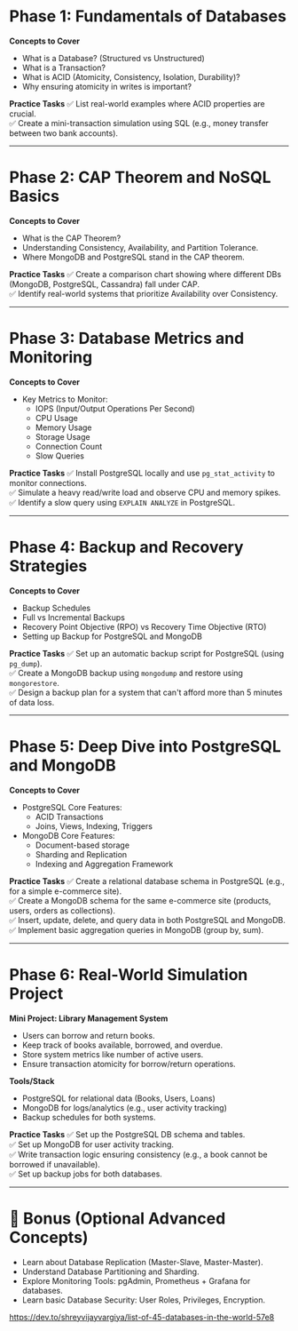 
# **Phase 1: Fundamentals of Databases**
**Concepts to Cover**
- What is a Database? (Structured vs Unstructured)
- What is a Transaction?
- What is ACID (Atomicity, Consistency, Isolation, Durability)?
- Why ensuring atomicity in writes is important?

**Practice Tasks** 
✅ List real-world examples where ACID properties are crucial.  
✅ Create a mini-transaction simulation using SQL (e.g., money transfer between two bank accounts).  

---

# **Phase 2: CAP Theorem and NoSQL Basics**
**Concepts to Cover**
- What is the CAP Theorem?
- Understanding Consistency, Availability, and Partition Tolerance.
- Where MongoDB and PostgreSQL stand in the CAP theorem.

**Practice Tasks**
✅ Create a comparison chart showing where different DBs (MongoDB, PostgreSQL, Cassandra) fall under CAP.  
✅ Identify real-world systems that prioritize Availability over Consistency.

---

# **Phase 3: Database Metrics and Monitoring**
**Concepts to Cover**
- Key Metrics to Monitor:
  - IOPS (Input/Output Operations Per Second)
  - CPU Usage
  - Memory Usage
  - Storage Usage
  - Connection Count
  - Slow Queries

**Practice Tasks**
✅ Install PostgreSQL locally and use `pg_stat_activity` to monitor connections.  
✅ Simulate a heavy read/write load and observe CPU and memory spikes.  
✅ Identify a slow query using `EXPLAIN ANALYZE` in PostgreSQL.

---

# **Phase 4: Backup and Recovery Strategies**
**Concepts to Cover**
- Backup Schedules
- Full vs Incremental Backups
- Recovery Point Objective (RPO) vs Recovery Time Objective (RTO)
- Setting up Backup for PostgreSQL and MongoDB

**Practice Tasks**
✅ Set up an automatic backup script for PostgreSQL (using `pg_dump`).  
✅ Create a MongoDB backup using `mongodump` and restore using `mongorestore`.  
✅ Design a backup plan for a system that can't afford more than 5 minutes of data loss.

---

# **Phase 5: Deep Dive into PostgreSQL and MongoDB**
**Concepts to Cover**
- PostgreSQL Core Features:
  - ACID Transactions
  - Joins, Views, Indexing, Triggers
- MongoDB Core Features:
  - Document-based storage
  - Sharding and Replication
  - Indexing and Aggregation Framework

**Practice Tasks**
✅ Create a relational database schema in PostgreSQL (e.g., for a simple e-commerce site).  
✅ Create a MongoDB schema for the same e-commerce site (products, users, orders as collections).  
✅ Insert, update, delete, and query data in both PostgreSQL and MongoDB.  
✅ Implement basic aggregation queries in MongoDB (group by, sum).

---

# **Phase 6: Real-World Simulation Project**
**Mini Project: Library Management System**
- Users can borrow and return books.
- Keep track of books available, borrowed, and overdue.
- Store system metrics like number of active users.
- Ensure transaction atomicity for borrow/return operations.

**Tools/Stack**
- PostgreSQL for relational data (Books, Users, Loans)
- MongoDB for logs/analytics (e.g., user activity tracking)
- Backup schedules for both systems.

**Practice Tasks**
✅ Set up the PostgreSQL DB schema and tables.  
✅ Set up MongoDB for user activity tracking.  
✅ Write transaction logic ensuring consistency (e.g., a book cannot be borrowed if unavailable).  
✅ Set up backup jobs for both databases.

---

# 🌟 Bonus (Optional Advanced Concepts)
- Learn about Database Replication (Master-Slave, Master-Master).
- Understand Database Partitioning and Sharding.
- Explore Monitoring Tools: pgAdmin, Prometheus + Grafana for databases.
- Learn basic Database Security: User Roles, Privileges, Encryption.


https://dev.to/shreyvijayvargiya/list-of-45-databases-in-the-world-57e8